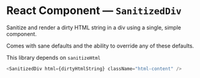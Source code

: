 # React Component &mdash; `SanitizedDiv`

Sanitize and render a dirty HTML string in a div using a single, simple component.

Comes with sane defaults and the ability to override any of these defaults.

This library depends on `sanitizeHtml`

```ts
<SanitizedDiv html={dirtyHtmlString} className="html-content" />
```
